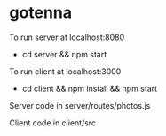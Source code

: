 # gotenna

To run server at localhost:8080
* cd server && npm start

To run client at localhost:3000
* cd client && npm install && npm start

Server code in server/routes/photos.js

Client code in client/src
